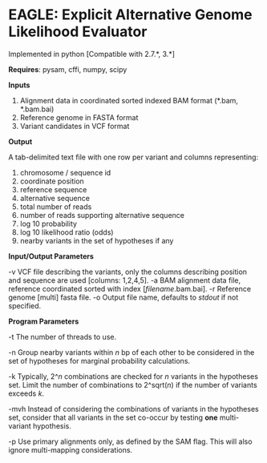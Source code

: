 # EAGLE: Explicit Alternative Genome Likelihood Evaluator

Implemented in python [Compatible with 2\.7\.\*, 3\.\*]

**Requires**: pysam, cffi, numpy, scipy

**Inputs**

1. Alignment data in coordinated sorted indexed BAM format (\*\.bam, \*\.bam.bai)
2. Reference genome in FASTA format
3. Variant candidates in VCF format

**Output**

A tab-delimited text file with one row per variant and columns representing:

1. chromosome / sequence id
2. coordinate position
3. reference sequence
4. alternative sequence
5. total number of reads
6. number of reads supporting alternative sequence
7. log 10 probability
8. log 10 likelihood ratio (odds)
9. nearby variants in the set of hypotheses if any

**Input/Output Parameters**

-v VCF file describing the variants, only the columns describing position and sequence are used [columns: 1,2,4,5].
-a BAM alignment data file, reference coordinated sorted with index [*filename*.bam.bai].
-r Reference genome [multi] fasta file.
-o Output file name, defaults to *stdout* if not specified.

**Program Parameters**

-t The number of threads to use.

-n Group nearby variants within *n* bp of each other to be considered in the set of hypotheses for marginal probability calculations.

-k Typically, 2^*n* combinations are checked for *n* variants in the hypotheses set. Limit the number of combinations to 2^sqrt(*n*) if the number of variants exceeds *k*.

-mvh Instead of considering the combinations of variants in the hypotheses set, consider that all variants in the set co-occur by testing **one** multi-variant hypothesis.

-p Use primary alignments only, as defined by the SAM flag. This will also ignore multi-mapping considerations.
